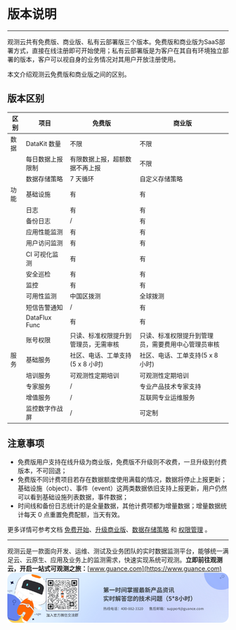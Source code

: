 # 版本说明
---

观测云共有免费版、商业版、私有云部署版三个版本。免费版和商业版为SaaS部署方式，直接在线注册即可开始使用；私有云部署版是为客户在其自有环境独立部署的版本，客户可以视自身的业务情况对其用户开放注册使用。

本文介绍观测云免费版和商业版之间的区别。

## 版本区别
| **区别** | **项目** | **免费版** | **商业版** |
| --- | --- | --- | --- |
| 数据 | DataKit 数量 | 不限 | 不限 |
|  | 每日数据上报限制 | 有限数据上报，超额数据不再上报 | 不限 |
|  | 数据存储策略 | 7 天循环 | 自定义存储策略 |
| 功能 | 基础设施 | 有 | 有 |
|  | 日志 | 有 | 有 |
|  | 备份日志 | / | 有 |
|  | 应用性能监测 | 有 | 有 |
|  | 用户访问监测 | 有 | 有 |
|  | CI 可视化监测 | 有 | 有 |
|  | 安全巡检 | 有 | 有 |
|  | 监控 | 有 | 有 |
|  | 可用性监测 | 中国区拨测 | 全球拨测 |
|  | 短信告警通知 | / | 有 |
|  | DataFlux Func | 有 | 有 |
|  | 账号权限 | 只读、标准权限提升到管理员，无需审核 | 只读、标准权限提升到管理员，需要费用中心管理员审核 |
| 服务 | 基础服务 | 社区、电话、工单支持(5 x 8 小时) | 社区、电话、工单支持(5 x 8 小时) |
|  | 培训服务 | 可观测性定期培训 | 可观测性定期培训 |
|  | 专家服务 | / | 专业产品技术专家支持 |
|  | 增值服务 | / | 互联网专业运维服务 |
|  | 监控数字作战屏 | / | 可定制 |


## 注意事项

- 免费版用户支持在线升级为商业版，免费版不升级则不收费，一旦升级到付费版本，不可回退；
- 免费版不同计费项目若存在数据额度使用满载的情况，数据将停止上报更新；基础设施（object）、事件（event）这两类数据依旧支持上报更新，用户仍然可以看到基础设施列表数据，事件数据；
- 时间线和备份日志统计的是全量数据，其他计费项都为增量数据；增量数据统计每天 0 点重置免费配额，当天有效。

更多详情可参考文档 [免费开始](https://www.yuque.com/dataflux/doc/sw61zm)、[升级商业版](https://www.yuque.com/dataflux/doc/zaghkf)、[数据存储策略](https://www.yuque.com/dataflux/doc/evmgge) 和 [权限管理](https://www.yuque.com/dataflux/doc/nzlwt8#qW3j9) 。


---

观测云是一款面向开发、运维、测试及业务团队的实时数据监测平台，能够统一满足云、云原生、应用及业务上的监测需求，快速实现系统可观测。**立即前往观测云，开启一站式可观测之旅：**[www.guance.com](https://www.guance.com)
![](img/logo_2.png)

